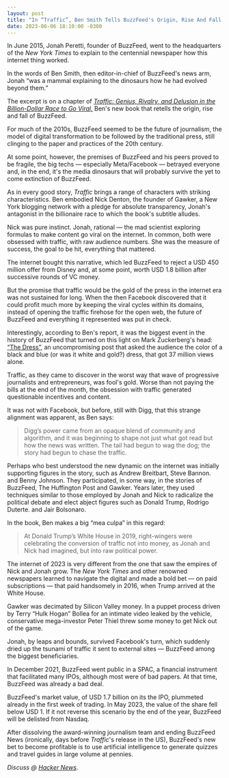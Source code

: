 ```yaml
---
layout: post
title: "In “Traffic”, Ben Smith Tells BuzzFeed's Origin, Rise And Fall Story"
date: 2023-06-06 18:10:00 -0300
---
```

In June 2015, Jonah Peretti, founder of BuzzFeed, went to the headquarters of the _New York Times_ to explain to the centennial newspaper how this internet thing worked.

In the words of Ben Smith, then editor-in-chief of BuzzFeed's news arm, Jonah “was a mammal explaining to the dinosaurs how he had evolved beyond them.”

The excerpt is on a chapter of [_Traffic: Genius, Rivalry, and Delusion in the Billion-Dollar Race to Go Viral,_](https://www.penguinrandomhouse.com/books/678592/traffic-by-ben-smith/) Ben's new book that retells the origin, rise and fall of BuzzFeed.

For much of the 2010s, BuzzFeed seemed to be the future of journalism, the model of digital transformation to be followed by the traditional press, still clinging to the paper and practices of the 20th century.

At some point, however, the premises of BuzzFeed and his peers proved to be fragile, the big techs — especially Meta/Facebook — betrayed everyone and, in the end, it's the media dinosaurs that will probably survive the yet to come extinction of BuzzFeed.

As in every good story, _Traffic_ brings a range of characters with striking characteristics. Ben embodied Nick Denton, the founder of Gawker, a New York blogging network with a pledge for absolute transparency, Jonah's antagonist in the billionaire race to which the book's subtitle alludes.

Nick was pure instinct. Jonah, rational — the mad scientist exploring formulas to make content go viral on the internet. In common, both were obsessed with traffic, with raw audience numbers. She was the measure of success, the goal to be hit, everything that mattered.

The internet bought this narrative, which led BuzzFeed to reject a USD 450 million offer from Disney and, at some point, worth USD 1.8 billion after successive rounds of VC money.

But the promise that traffic would be the gold of the press in the internet era was not sustained for long. When the then Facebook discovered that it could profit much more by keeping the viral cycles within its domains, instead of opening the traffic firehose for the open web, the future of BuzzFeed and everything it represented was put in check.

Interestingly, according to Ben's report, it was the biggest event in the history of BuzzFeed that turned on this light on Mark Zuckerberg's head: [“The Dress”](https://www.buzzfeed.com/catesish/help-am-i-going-insane-its-definitely-blue), an uncompromising post that asked the audience the color of a black and blue (or was it white and gold?) dress, that got 37 million views alone.

Traffic, as they came to discover in the worst way that wave of progressive journalists and entrepreneurs, was fool's gold. Worse than not paying the bills at the end of the month, the obsession with traffic generated questionable incentives and content.

It was not with Facebook, but before, still with Digg, that this strange alignment was apparent, as Ben says:

>Digg’s power came from an opaque blend of community and algorithm, and it was beginning to shape not just what got read but how the news was written. The tail had begun to wag the dog; the story had begun to chase the traffic.

Perhaps who best understood the new dynamic on the internet was initially supporting figures in the story, such as Andrew Breitbart, Steve Bannon. and Benny Johnson. They participated, in some way, in the stories of BuzzFeed, The Huffington Post and Gawker. Years later, they used techniques similar to those employed by Jonah and Nick to radicalize the political debate and elect abject figures such as Donald Trump, Rodrigo Duterte. and Jair Bolsonaro.

In the book, Ben makes a big “mea culpa” in this regard:

>At Donald Trump’s White House in 2019, right-wingers were celebrating the conversion of traffic not into money, as Jonah and Nick had imagined, but into raw political power.

The internet of 2023 is very different from the one that saw the empires of Nick and Jonah grow. The _New York Times_ and other renowned newspapers learned to navigate the digital and made a bold bet — on paid subscriptions — that paid handsomely in 2016, when Trump arrived at the White House.

Gawker was decimated by Silicon Valley money. In a puppet process driven by Terry “Hulk Hogan” Bollea for an intimate video leaked by the vehicle, conservative mega-investor Peter Thiel threw some money to get Nick out of the game.

Jonah, by leaps and bounds, survived Facebook's turn, which suddenly dried up the tsunami of traffic it sent to external sites — BuzzFeed among the biggest beneficiaries.

In December 2021, BuzzFeed went public in a SPAC, a financial instrument that facilitated many IPOs, although most were of bad papers. At that time, BuzzFeed was already a bad deal.

BuzzFeed's market value, of USD 1.7 billion on its the IPO, plummeted already in the first week of trading. In May 2023, the value of the share fell below USD 1. If it not reverse this scenario by the end of the year, BuzzFeed will be delisted from Nasdaq.

After dissolving the award-winning journalism team and ending BuzzFeed News (ironically, days before _Traffic_'s release in the US), BuzzFeed's new bet to become profitable is to use artificial intelligence to generate quizzes and travel guides in large volume at pennies.

_Discuss @ [Hacker News](https://news.ycombinator.com/item?id=36219200)._